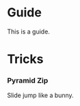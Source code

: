 # Guide

This is a guide.

# Tricks

### Pyramid Zip

Slide jump like a bunny.

<img class='gfyitem' data-id='KindlyBabyishArcticfox'/>
